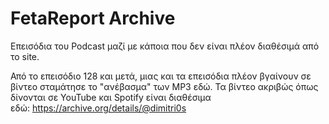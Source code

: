 # FetaReport Archive

Επεισόδια του Podcast μαζί με κάποια που δεν είναι πλέον διαθέσιμά από το site.

Από το επεισόδιο 128 και μετά, μιας και τα επεισόδια πλέον βγαίνουν σε βίντεο σταμάτησε το "ανέβασμα" των MP3 εδώ. Τα βίντεο ακριβώς όπως δίνονται σε YouTube και Spotify είναι διαθέσιμα εδώ: <https://archive.org/details/@dimitri0s>

